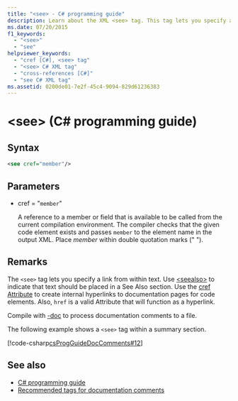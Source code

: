 ```yaml
---
title: "<see> - C# programming guide"
description: Learn about the XML <see> tag. This tag lets you specify a link from within text, for example by using a cref attribute.
ms.date: 07/20/2015
f1_keywords:
  - "<see>"
  - "see"
helpviewer_keywords:
  - "cref [C#], <see> tag"
  - "<see> C# XML tag"
  - "cross-references [C#]"
  - "see C# XML tag"
ms.assetid: 0200de01-7e2f-45c4-9094-829d61236383
---
```

# \<see> (C# programming guide)

## Syntax

```xml
<see cref="member"/>
```

## Parameters

- cref = "`member`"

  A reference to a member or field that is available to be called from the current compilation environment. The compiler checks that the given code element exists and passes `member` to the element name in the output XML. Place *member* within double quotation marks (" ").

## Remarks

The `<see>` tag lets you specify a link from within text. Use [\<seealso>](./seealso.md) to indicate that text should be placed in a See Also section. Use the [cref Attribute](./cref-attribute.md) to create internal hyperlinks to documentation pages for code elements. Also, ``href`` is a valid Attribute that will function as a hyperlink.

Compile with [-doc](../../language-reference/compiler-options/doc-compiler-option.md) to process documentation comments to a file.

The following example shows a `<see>` tag within a summary section.

[!code-csharp[csProgGuideDocComments#12](~/samples/snippets/csharp/VS_Snippets_VBCSharp/csProgGuideDocComments/CS/DocComments.cs#12)]

## See also

- [C# programming guide](../index.md)
- [Recommended tags for documentation comments](./recommended-tags-for-documentation-comments.md)
